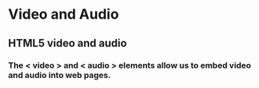 # Video and Audio
## HTML5 video and audio
### The < video > and < audio > elements allow us to embed video and audio into web pages.

